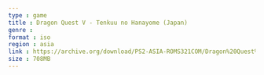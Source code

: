 ```yaml
---
type : game
title : Dragon Quest V - Tenkuu no Hanayome (Japan)
genre : 
format : iso
region : asia
link : https://archive.org/download/PS2-ASIA-ROMS321COM/Dragon%20Quest%20V%20-%20Tenkuu%20no%20Hanayome%20%28Japan%29.7z
size : 708MB
---
```

